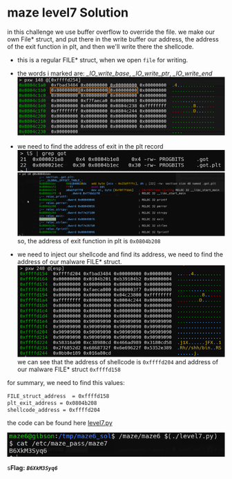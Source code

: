 # maze level7 Solution

in this challenge we use buffer overflow to override the file.
we make our own File* struct, and put there in the write buffer our address, the address of the exit function in plt, and then we'll write there the shellcode.

* this is a regular FILE* struct, when we open `file` for writing.
* the words i marked are: *_IO_write_base*, *_IO_write_ptr*, *_IO_write_end*
![image](./images/level7_1.png)

* we need to find the address of exit in the plt record
![image](./images/level7_2.png)
![image](./images/level7_3.png)
so, the address of exit function in plt is `0x0804b208`

* we need to inject our shellcode and find its address, we need to find the address of our malware FILE* struct.
![image](./images/level7_4.png)
we can see that the address of shellcode is `0xffffd204` and address of our malware FILE* struct `0xffffd158`

for summary, we need to find this values:
```
FILE_struct_address  = 0xffffd158
plt_exit_address = 0x0804b208
shellcode_address = 0xffffd204
```
the code can be found here [level7.py](./scripts/level7.py)

![image](./images/level7_5.png)

s**Flag:** ***`B6XkM3Syq6`*** 
